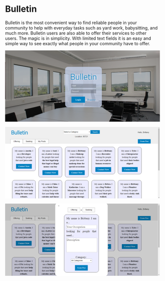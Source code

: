 # Bulletin

Bulletin is the most convenient way to find reliable people in your community to
help with everyday tasks such as yard work, babysitting, and much more. Bulletin users are also
able to offer their services to other users. The magic is in simplicity. With limited text fields it is an easy
and simple way to see exactly what people in your community have to offer.

![main](https://github.com/bpaielli/Bulletin/blob/master/assets/images/splashlogin/bulletin_homepage.png)


![board](https://github.com/bpaielli/Bulletin/blob/master/assets/images/splashlogin/bulletin_main.png)


![create post](https://github.com/bpaielli/Bulletin/blob/master/assets/images/splashlogin/bulletin_createpost.png)
